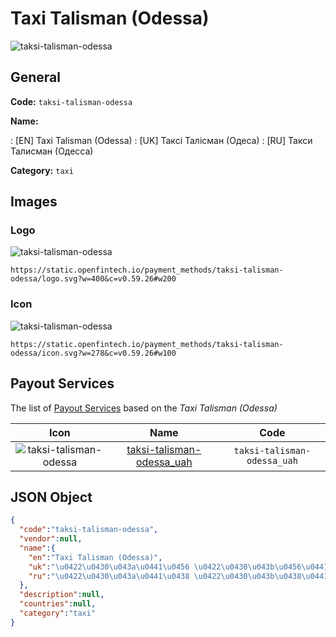 
# Taxi Talisman (Odessa) 
![taksi-talisman-odessa](https://static.openfintech.io/payment_methods/taksi-talisman-odessa/logo.svg?w=400&c=v0.59.26#w200)  

## General 
**Code:** `taksi-talisman-odessa` 
 
**Name:** 
 
:	[EN] Taxi Talisman (Odessa) 
:	[UK] Таксі Талісман (Одеса) 
:	[RU] Такси Талисман (Одесса) 
 
**Category:** `taxi` 
 

## Images 

### Logo 
![taksi-talisman-odessa](https://static.openfintech.io/payment_methods/taksi-talisman-odessa/logo.svg?w=400&c=v0.59.26#w200)  

```
https://static.openfintech.io/payment_methods/taksi-talisman-odessa/logo.svg?w=400&c=v0.59.26#w200
```  

### Icon 
![taksi-talisman-odessa](https://static.openfintech.io/payment_methods/taksi-talisman-odessa/icon.svg?w=278&c=v0.59.26#w100)  

```
https://static.openfintech.io/payment_methods/taksi-talisman-odessa/icon.svg?w=278&c=v0.59.26#w100
```  

## Payout Services 
 
The list of [Payout Services](/payout-services/) based on the _Taxi Talisman (Odessa)_ 

|Icon|Name|Code| 
|:---:|:---:|:---:| 
|![taksi-talisman-odessa](https://static.openfintech.io/payout_methods/taksi-talisman-odessa/icon.svg?w=278&c=v0.59.26#w40) |[taksi-talisman-odessa_uah](/payout-services/taksi-talisman-odessa_uah/)|`taksi-talisman-odessa_uah`| 
 

## JSON Object 

```json
{
  "code":"taksi-talisman-odessa",
  "vendor":null,
  "name":{
    "en":"Taxi Talisman (Odessa)",
    "uk":"\u0422\u0430\u043a\u0441\u0456 \u0422\u0430\u043b\u0456\u0441\u043c\u0430\u043d (\u041e\u0434\u0435\u0441\u0430)",
    "ru":"\u0422\u0430\u043a\u0441\u0438 \u0422\u0430\u043b\u0438\u0441\u043c\u0430\u043d (\u041e\u0434\u0435\u0441\u0441\u0430)"
  },
  "description":null,
  "countries":null,
  "category":"taxi"
}
```  
